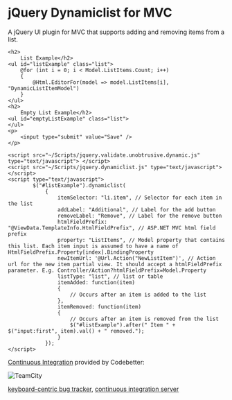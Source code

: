 # jQuery Dynamiclist for MVC

A jQuery UI plugin for MVC that supports adding and removing items from a list.


    <h2>
        List Example</h2>
    <ul id="listExample" class="list">
        @for (int i = 0; i < Model.ListItems.Count; i++)
        {
            @Html.EditorFor(model => model.ListItems[i], "DynamicListItemModel")
        }
    </ul>
    <h2>
        Empty List Example</h2>
    <ul id="emptyListExample" class="list">
    </ul>
    <p>
        <input type="submit" value="Save" />
    </p>

    <script src="~/Scripts/jquery.validate.unobtrusive.dynamic.js" type="text/javascript"> </script>
    <script src="~/Scripts/jquery.dynamiclist.js" type="text/javascript"> </script>
    <script type="text/javascript">
            $("#listExample").dynamiclist(
                {
                    itemSelector: "li.item", // Selector for each item in the list
                    addLabel: "Additional", // Label for the add button
                    removeLabel: "Remove", // Label for the remove button
                    htmlFieldPrefix: "@ViewData.TemplateInfo.HtmlFieldPrefix", // ASP.NET MVC html field prefix
                    property: "ListItems", // Model property that contains this list. Each item input is assumed to have a name of HtmlFieldPrefix.Property[index].BindingProperty
                    newItemUrl: '@Url.Action("NewListItem")', // Action url for the new item partial view. It should accept a htmlFieldPrefix parameter. E.g. Controller/Action?htmlFieldPrefix=Model.Property
                    listType: "list", // list or table
                    itemAdded: function(item)
                    {
                        // Occurs after an item is added to the list
                    },
                    itemRemoved: function(item)
                    {
                        // Occurs after an item is removed from the list
                        $("#listExample").after(" Item " + $("input:first", item).val() + " removed.");
                    }
                });
    </script>



[Continuous Integration](http://teamcity.codebetter.com/project.html?projectId=project346) provided by Codebetter:

![TeamCity](http://www.jetbrains.com/img/banners/Codebetter.png)

[keyboard-centric bug tracker](http://www.jetbrains.com/youtrack "YouTrack by JetBrains"),
[continuous integration server](http://www.jetbrains.com/teamcity "TeamCity by JetBrains")
